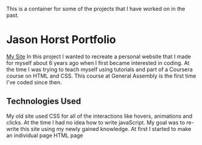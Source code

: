 This is a container for some of the projects that I have worked on in the past.
# Jason Horst Portfolio
[My Site](https://celadon-cannoli-9eead4.netlify.app/)
In this project I wanted to recreate a personal website that I made for myself about 6 years ago when I first became interested in coding.  At the time I was trying to teach myself using tutorials and part of a Coursera course on HTML and CSS.  This course at General Assembly is the first time I've coded since then.   
## Technologies Used
My old site used CSS for all of the interactions like hovers, animations and clicks.  At the time I had no idea how to write javaScript.  My goal was to re-write this site using my newly gained knowledge. At first I started to make an individual page HTML page
